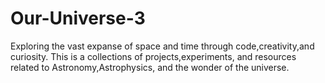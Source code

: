 # Our-Universe-3
Exploring the vast expanse of space and time through code,creativity,and curiosity. This is a  collections of projects,experiments, and resources related to Astronomy,Astrophysics, and the wonder of the universe.
